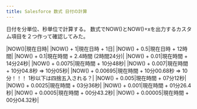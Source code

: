 ```yaml
---
title: Salesforce 数式 日付の計算
---
```


日付を分単位、秒単位で計算する。
数式でNOW()とNOW()+xを出力するカスタム項目を２つ作って確認してみた。

|NOW()|現在日時|
|NOW() + 1|現在日時 + 1日|
|NOW() + 0.5|現在日時 + 12時間|
|NOW() + 0.1|現在時間 + 2.4時間 (2時間24分)|
|NOW() + 0.01|現在時間 + 14分24秒|
|NOW() + 0.0075|現在時間 + 10分48秒|
|NOW() + 0.007|現在時間 + 10分04.8秒 ⇒ 10分05秒|
|NOW() + 0.00695|現在時間 + 10分00.68秒 ⇒ 10分！！！ 1秒以下は四捨五入される？|
|NOW() + 0.005|現在時間 + 07分12秒|
|NOW() + 0.0025|現在時間 + 03分36秒|
|NOW() + 0.001|現在時間 + 01分26.4秒|
|NOW() + 0.0005|現在時間 + 00分43.2秒|
|NOW() + 0.00005|現在時間 + 00分04.32秒|

